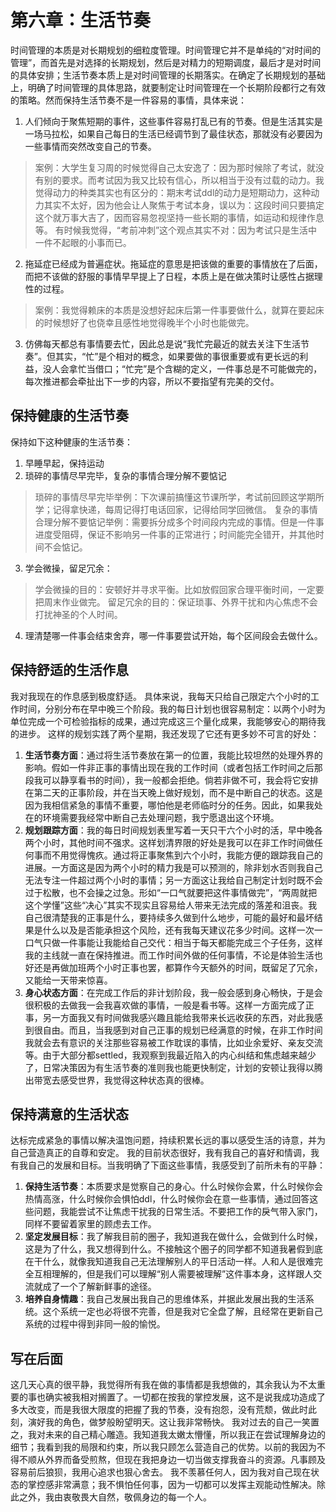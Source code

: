 # 第六章：生活节奏

时间管理的本质是对长期规划的细粒度管理。时间管理它并不是单纯的“对时间的管理”，而首先是对选择的长期规划，然后是对精力的短期调度，最后才是对时间的具体安排；生活节奏本质上是对时间管理的长期落实。在确定了长期规划的基础上，明确了时间管理的具体思路，就要制定让时间管理在一个长期阶段都行之有效的策略。然而保持生活节奏不是一件容易的事情，具体来说：

1. 人们倾向于聚焦短期的事件，这些事件容易打乱已有的节奏。但是生活其实是一场马拉松，如果自己每日的生活已经调节到了最佳状态，那就没有必要因为一些事情而突然改变自己的节奏。
> 案例：大学生复习周的时候觉得自己太安逸了：因为那时候除了考试，就没有别的要求。而考试因为我又比较有信心，所以相当于没有过载的动力。我觉得动力的种类其实也有区分的：期末考试ddl的动力是短期动力，这种动力其实不太好，因为他会让人聚焦于考试本身，误以为：这段时间只要搞定这个就万事大吉了，因而容易忽视坚持一些长期的事情，如运动和规律作息等。 有时候我觉得，“考前冲刺”这个观点其实不对：因为考试只是生活中一件不起眼的小事而已。
2. 拖延症已经成为普遍症状。拖延症的意思是把该做的重要的事情放在了后面，而把不该做的舒服的事情早早提上了日程，本质上是在做决策时让感性占据理性的过程。
> 案例：我觉得赖床的本质是没想好起床后第一件事要做什么，就算在要起床的时候想好了也侥幸且感性地觉得晚半个小时也能做完。
3. 仿佛每天都总有事情要去忙，因此总是说“我忙完最近的就去关注下生活节奏”。但其实，“忙”是个相对的概念，如果要做的事很重要或有更长远的利益，没人会拿忙当借口；“忙完”是个含糊的定义，一件事总是不可能做完的，每次推进都会牵扯出下一步的内容，所以不要指望有完美的交付。

## 保持健康的生活节奏

保持如下这种健康的生活节奏：
1. 早睡早起，保持运动
2. 琐碎的事情尽早完毕，复杂的事情合理分解不要惦记 
> 琐碎的事情尽早完毕举例：下次课前搞懂这节课所学，考试前回顾这学期所学；记得拿快递，每周记得打电话回家，记得给同学回微信。 复杂的事情合理分解不要惦记举例：需要拆分成多个时间段内完成的事情。但是一件事进度受阻碍，保证不影响另一件事的正常进行；时间能完全错开，并其他时间不会惦记。
3. 学会微操，留足冗余：
> 学会微操的目的：安顿好并寻求平衡。比如放假回家合理平衡时间，一定要把周末作业做完。 留足冗余的目的：保证琐事、外界干扰和内心焦虑不会打扰神圣的个人时间。
4. 理清楚哪一件事会结束舍弃，哪一件事要尝试开始，每个区间段会去做什么。

## 保持舒适的生活作息
我对我现在的作息感到极度舒适。 具体来说，我每天只给自己限定六个小时的工作时间，分别分布在早中晚三个阶段。我的每日计划也很容易制定：以两个小时为单位完成一个可检验指标的成果，通过完成这三个量化成果，我能够安心的期待我的进步。 这样的规划实践了两个星期，我还发现了它还有更多妙不可言的好处：
1. **生活节奏方面**：通过将生活节奏放在第一的位置，我能比较坦然的处理外界的影响。假如一件非正事的事情出现在我的工作时间（或者包括工作时间之后那段我可以静享看书的时间），我一般都会拒绝。倘若非做不可，我会将它安排在第二天的正事阶段，并在当天晚上做好规划，而不是中断自己的状态。这是因为我相信紧急的事情不重要，哪怕他是老师临时分的任务。因此，如果我处在的环境需要我经常中断自己去处理问题，我宁愿退出这个环境。
2. **规划跟踪方面**：我的每日时间规划表里写着一天只干六个小时的活，早中晚各两个小时，其他时间不强求。这样划清界限的好处是我可以在非工作时间做任何事而不用觉得愧疚。通过将正事聚焦到六个小时，我能方便的跟踪我自己的进展。一方面这是因为两个小时的精力我是可以预测的，除非划水否则我自己无法专注一件超过两个小时的事情；另一方面这让我给自己制定计划时既不会过于松散，也不会操之过急。形如“一口气就要把这件事情做完”，“两周就把这个学懂”这些“决心”其实不现实且容易给人带来无法完成的落差和沮丧。我自己很清楚我的正事是什么，要持续多久做到什么地步，可能的最好和最坏结果是什么以及是否能承担这个风险，还有我每天建议花多少时间。这样一次一口气只做一件事能让我能给自己交代：相当于每天都能完成三个子任务，这样我的主线就一直在保持推进。而工作时间外做的任何事情，不论是体验生活也好还是再做加班两个小时正事也罢，都算作今天额外的时间，既留足了冗余，又能给一天带来惊喜。
3. **身心状态方面**：在完成工作后的非计划阶段，我一般会感到身心畅快，于是会很积极的去做我一会我喜欢做的事情，一般是看书等。这样一方面完成了正事，另一方面我又有时间做我感兴趣且能给我带来长远收获的东西，对此我感到很自由。而且，当我感到对自己正事的规划已经满意的时候，在非工作时间我就会去有意识的关注那些容易被工作耽误的事情，比如业余爱好、亲友交流等。由于大部分都settled，我观察到我最近陷入的内心纠结和焦虑越来越少了，日常决策因为有生活节奏的准则我也能更快制定，计划的安顿让我得以腾出带宽去感受世界，我觉得这种状态真的很棒。

## 保持满意的生活状态
达标完成紧急的事情以解决温饱问题，持续积累长远的事以感受生活的诗意，并为自己营造真正的自尊和安定。
我的目前状态很好，我有我自己的喜好和情调，我有我自己的发展和目标。当我明确了下面这些事情，我感受到了前所未有的平静：
1. **保持生活节奏**：本质要求是觉察自己的身心。什么时候你会累，什么时候你会热情高涨，什么时候你会惧怕ddl，什么时候你会在意一些事情，通过回答这些问题，我能尝试不让焦虑干扰我的日常生活。不要把工作的戾气带入家门，同样不要留着家里的顾虑去工作。
2. **坚定发展目标**：我了解我目前的圈子，我知道我在做什么，会做到什么时候，这是为了什么，我又想得到什么。不接触这个圈子的同学都不知道我暑假到底在干什么，就像我知道我自己无法理解别人的平日活动一样。人和人是很难完全互相理解的，但是我们可以理解“别人需要被理解”这件事本身，这样跟人交流就成了一个了解新鲜事的途径。
3. **培养自身情趣**：我自己发展出我自己的思维体系，并据此发展出我的生活系统。这个系统一定也必将很不完善，但是我对它全盘了解，且经常在更新自己系统的过程中得到非同一般的愉悦。

## 写在后面
这几天心真的很平静，我觉得所有我在做的事情都是我想做的，其余我认为不太重要的事也确实被我相对搁置了。一切都在按我的掌控发展，这不是说我成功造成了多大改变，而是我很大限度的把握了我的节奏，没有抱怨，没有荒颓，做此时此刻，演好我的角色，做梦般盼望明天。这让我非常畅快。
我对过去的自己一笑置之，我对未来的自己精心雕造。我知道我太嫩太懵懂，所以我正在尝试理解身边的细节；我看到我的局限和约束，所以我只顾怎么营造自己的优势。以前的我因为不得不顺从外界而备受煎熬，但现在我把身边一切当做支撑我奋斗的资源。凡事顾及容易前后狼狈，我用心追求也狠心舍去。
我不羡慕任何人，因为我对自己现在状态的掌控感非常满意；我不惧怕任何事，因为一切都可以发挥主观能动性解决。除此之外，我由衷敬畏大自然，敬佩身边的每一个人。
